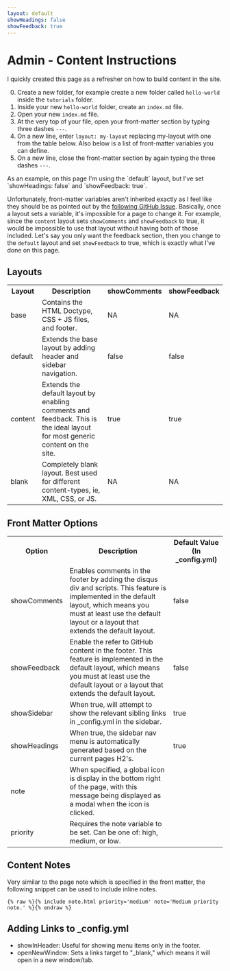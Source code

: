 ```yaml
---
layout: default
showHeadings: false
showFeedback: true
---
```


# Admin - Content Instructions

I quickly created this page as a refresher on how to build content in the site.

0. Create a new folder, for example create a new folder called `hello-world` inside the `tutorials` folder.
0. Inside your new `hello-world` folder, create an `index.md` file.
0. Open your new `index.md` file.
0. At the very top of your file, open your front-matter section by typing three dashes `---`.
0. On a new line, enter `layout: my-layout` replacing my-layout with one from the table below.  Also below is a list of front-matter variables you can define.
0. On a new line, close the front-matter section by again typing the three dashes `---`.

<p class="alert alert-info">As an example, on this page I'm using the `default` layout, but I've set `showHeadings: false` and `showFeedback: true`.</p>

Unfortunately, front-matter variables aren't inherited exactly as I feel like they should be as pointed out by the <a href="https://github.com/jekyll/jekyll/issues/3307" target="_blank">following GitHub Issue</a>.  Basically, once a layout sets a variable, it's impossible for a page to change it.  For example, since the `content` layout sets `showComments` and `showFeedback` to true, it would be impossible to use that layout without having both of those included.  Let's say you only want the feedback section, then you change to the `default` layout and set `showFeedback` to true, which is exactly what I've done on this page.

## Layouts

<table class="table table-bordered">
  <tr>
    <th>Layout</th>
    <th>Description</th>
    <th>showComments</th>
    <th>showFeedback</th>
  </tr>
  <tr>
    <td>base</td>
    <td>Contains the HTML Doctype, CSS + JS files, and footer.</td>
    <td>NA</td>
    <td>NA</td>
  </tr>
  <tr>
    <td>default</td>
    <td>Extends the base layout by adding header and sidebar navigation.</td>
    <td>false</td>
    <td>false</td>
  </tr>
  <tr>
    <td>content</td>
    <td>Extends the default layout by enabling comments and feedback.  This is the ideal layout for most generic content on the site.</td>
    <td>true</td>
    <td>true</td>
  </tr>
  <tr>
    <td>blank</td>
    <td>Completely blank layout.  Best used for different content-types, ie, XML, CSS, or JS.</td>
    <td>NA</td>
    <td>NA</td>
  </tr>
</table>

## Front Matter Options

<table class="table table-bordered">
  <tr>
    <th>Option</th>
    <th>Description</th>
    <th>Default Value (In _config.yml)</th>
  </tr>
  <tr>
    <td>showComments</td>
    <td>Enables comments in the footer by adding the disqus div and scripts. This feature is implemented in the default layout, which means you must at least use the default layout or a layout that extends the default layout.</td>
    <td>false</td>
  </tr>
  <tr>
    <td>showFeedback</td>
    <td>Enable the refer to GitHub content in the footer.  This feature is implemented in the default layout, which means you must at least use the default layout or a layout that extends the default layout.</td>
    <td>false</td>
  </tr>
  <tr>
    <td>showSidebar</td>
    <td>When true, will attempt to show the relevant sibling links in _config.yml in the sidebar.</td>
    <td>true</td>
  </tr>
  <tr>
    <td>showHeadings</td>
    <td>When true, the sidebar nav menu is automatically generated based on the current pages H2's.</td>
    <td>true</td>
  </tr>
  <tr>
    <td>note</td>
    <td>When specified, a global <i class="fa fa-info"></i> icon is display in the bottom right of the page, with this message being displayed as a modal when the icon is clicked.</td>
    <td></td>
  </tr>
  <tr>
    <td>priority</td>
    <td>Requires the note variable to be set.  Can be one of: high, medium, or low.</td>
    <td></td>
  </tr>
</table>

## Content Notes

Very similar to the page note which is specified in the front matter, the following snippet can be used to include inline notes.

`{% raw %}{% include note.html priority='medium' note='Medium priority note.' %}{% endraw %}`

## Adding Links to _config.yml
  
- showInHeader: Useful for showing menu items only in the footer.
- openNewWindow: Sets a links target to "_blank," which means it will open in a new window/tab.
